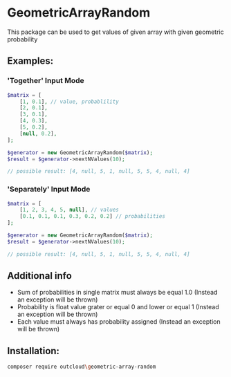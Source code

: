 # GeometricArrayRandom


This package can be used to get values of given array with given geometric probability

## Examples:
### 'Together' Input Mode

```php
$matrix = [
    [1, 0.1], // value, probablility
    [2, 0.1],
    [3, 0.1],
    [4, 0.3],
    [5, 0.2],
    [null, 0.2],
]; 

$generator = new GeometricArrayRandom($matrix);
$result = $generator->nextNValues(10);

// possible result: [4, null, 5, 1, null, 5, 5, 4, null, 4]
```
### 'Separately' Input Mode

```php
$matrix = [
    [1, 2, 3, 4, 5, null], // values
    [0.1, 0.1, 0.1, 0.3, 0.2, 0.2] // probabilities
]; 

$generator = new GeometricArrayRandom($matrix);
$result = $generator->nextNValues(10);

// possible result: [4, null, 5, 1, null, 5, 5, 4, null, 4]
```

## Additional info
 - Sum of probabilities in single matrix must always be equal 1.0 (Instead an exception will be thrown)
 - Probability is float value grater or equal 0 and lower or equal 1 (Instead an exception will be thrown)
 - Each value must always has probability assigned (Instead an exception will be thrown)
 
## Installation:
```bash
composer require outcloud\geometric-array-random
```



